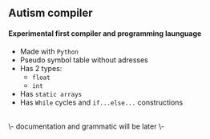 ## Autism compiler
#### Experimental first compiler and programming launguage
- Made with ```Python```
- Pseudo symbol table without adresses
- Has 2 types:
  - ```float```
  - ```int```
- Has ```static arrays``` 
- Has ```While``` cycles and ```if...else...``` constructions

</br> 
\- documentation and grammatic will be later \-
